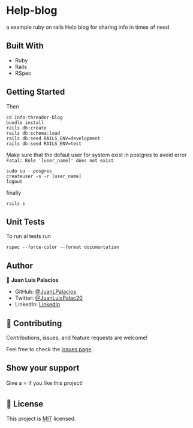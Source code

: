# Help-blog
a example ruby on rails Help blog for sharing info in times of need

## Built With

- Ruby
- Rails
- RSpec


## Getting Started
Then
```
cd Info-threader-blog
bundle install
rails db:create
rails db:schema:load
rails db:seed RAILS_ENV=development
rails db:seed RAILS_ENV=test
```
Make sure that the defaut user for system exist in postgres to avoid error `Fatal: Role '[user_name]' does not exist` 
```
sudo su - posgres
createuser -s -r [user_name]
logout
```
finally
```
rails s
```

## Unit Tests

To run al tests run

```
rspec --force-color --format documentation
```


## Author

👤 **Juan Luis Palacios**

- GitHub: [@JuanLPalacios](https://github.com/JuanLPalacios)
- Twitter: [@JuanLuisPalac20](https://twitter.com/twitterhandle)
- LinkedIn: [LinkedIn](https://www.linkedin.com/in/juan-luis-palacios-p%C3%A9rez-95b39a228/)

## 🤝 Contributing

Contributions, issues, and feature requests are welcome!

Feel free to check the [issues page](../../issues/).

## Show your support

Give a ⭐️ if you like this project!

## 📝 License

This project is [MIT](./LICENSE) licensed.
